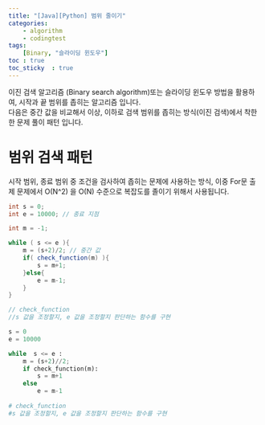 ```yaml
---
title: "[Java][Python] 범위 줄이기"
categories: 
    - algorithm
    - codingtest
tags: 
    [Binary, "슬라이딩 윈도우"]
toc : true
toc_sticky  : true    
---
```


이진 검색 알고리즘 (Binary search algorithm)또는 슬라이딩 윈도우 방법을 활용하여, 시작과 끝 범위를 좁히는 알고리즘 입니다.    
다음은 중간 값을 비교해서 이상, 이하로 검색 범위를 좁히는 방식(이진 검색)에서 착한한 문제 풀이 패턴 입니다.     


# 범위 검색 패턴
시작 범위, 종료 범위 중 조건을 검사하여 좁히는 문제에 사용하는 방식,
이중 For문 출제 문제에서 O(N^2) 을 O(N) 수준으로 복잡도를 졸이기 위해서 사용됩니다.

```java
int s = 0;
int e = 10000; // 종료 지점

int m = -1; 

while ( s <= e ){
    m = (s+2)/2; // 중간 값
    if( check_function(m) ){
        s = m+1;
    }else{
        e = m-1;
    }
}

// check_function 
//s 값을 조정할지, e 값을 조정할지 판단하는 함수를 구현
```

```python
s = 0
e = 10000

while  s <= e :
    m = (s+2)//2; 
    if check_function(m):
        s = m+1
    else
        e = m-1
    
# check_function 
#s 값을 조정할지, e 값을 조정할지 판단하는 함수를 구현
```

